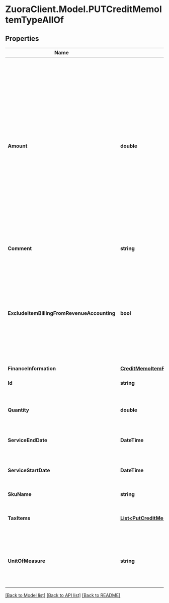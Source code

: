 # ZuoraClient.Model.PUTCreditMemoItemTypeAllOf

## Properties

Name | Type | Description | Notes
------------ | ------------- | ------------- | -------------
**Amount** | **double** | The amount of the credit memo item. For tax-inclusive credit memo items, the amount indicates the credit memo item amount including tax. For tax-exclusive credit memo items, the amount indicates the credit memo item amount excluding tax  | [optional] 
**Comment** | **string** | Comments about the credit memo item.  | [optional] 
**ExcludeItemBillingFromRevenueAccounting** | **bool** | The flag to exclude the credit memo item from revenue accounting.  **Note**: This field is only available if you have the Billing - Revenue Integration feature enabled.   | [optional] [default to false]
**FinanceInformation** | [**CreditMemoItemFromInvoiceItemTypeAllOfFinanceInformation**](CreditMemoItemFromInvoiceItemTypeAllOfFinanceInformation.md) |  | [optional] 
**Id** | **string** | The ID of the credit memo item.  | 
**Quantity** | **double** | The number of units for the credit memo item.  | [optional] 
**ServiceEndDate** | **DateTime** | The service end date of the credit memo item.  | [optional] 
**ServiceStartDate** | **DateTime** | The service start date of the credit memo item.  | [optional] 
**SkuName** | **string** | The name of the SKU.  | [optional] 
**TaxItems** | [**List&lt;PutCreditMemoTaxItemType&gt;**](PutCreditMemoTaxItemType.md) | Container for credit memo taxation items.  | [optional] 
**UnitOfMeasure** | **string** | The definable unit that you measure when determining charges.  | [optional] 

[[Back to Model list]](../README.md#documentation-for-models) [[Back to API list]](../README.md#documentation-for-api-endpoints) [[Back to README]](../README.md)

